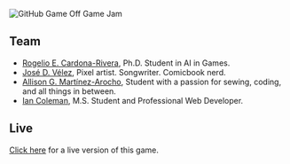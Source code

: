 ![GitHub Game Off Game Jam](https://f.cloud.github.com/assets/121322/1436486/25f88b78-4158-11e3-9b23-43596516362c.png)

## Team
  
* [Rogelio E. Cardona-Rivera](https://twitter.com/recardona), Ph.D. Student in AI in Games.
* [José D. Vélez](http://twitter.com/danivive), Pixel artist. Songwriter. Comicbook nerd.
* [Allison G. Martínez-Arocho](http://twitter.com/vamoavel), Student with a passion for sewing, coding, and all things in between.
* [Ian Coleman](http://twitter.com/iancoleman), M.S. Student and Professional Web Developer. 

## Live

[Click here](https://rawgithub.com/recardona/game-off-2013/master/index.html) for a live version of this game.
